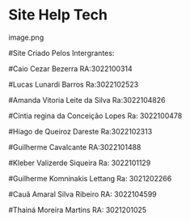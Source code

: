 # Site Help Tech

image.png


#Site Criado Pelos Intergrantes:

#Caio Cezar Bezerra  RA:3022100314

#Lucas Lunardi Barros  Ra:3022102523

#Amanda Vitoria Leite da Silva  Ra:3022104826

#Cíntia regina da Conceição Lopes  Ra: 3022100478

#Hiago de Queiroz Dareste  Ra:3022102313

#Guilherme Cavalcante  RA:3022101488

#Kleber Valizerde Siqueira  Ra: 3022101129

#Guilherme Komninakis Lettang  Ra: 3021202266

#Cauã Amaral Silva Ribeiro  RA: 3022104599

#Thainá Moreira Martins     RA: 3021201025








